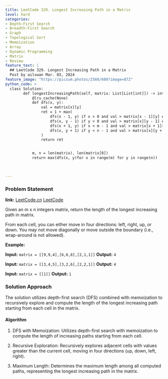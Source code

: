 ```yaml
---
title: LeetCode 329. Longest Increasing Path in a Matrix
level: hard
categories:
- Depth-First Search
- Breadth-First Search
- Graph
- Topological Sort
- Memoization
- Array
- Dynamic Programming
- Matrix
- Review
feature_text: |
  ## LeetCode 329. Longest Increasing Path in a Matrix
  Post by ailswan Mar. 03, 2024
feature_image: "https://picsum.photos/2560/600?image=872"
python_code: >
  class Solution:
        def longestIncreasingPath(self, matrix: List[List[int]]) -> int:
            @lru_cache(None)
            def dfs(x, y):
                val = matrix[x][y]
                ret = 1 + max(
                    dfs(x - 1, y) if x > 0 and val > matrix[x - 1][y] else 0,
                    dfs(x, y - 1) if y > 0 and val > matrix[x][y - 1] else 0,
                    dfs(x + 1, y) if x < m - 1 and val > matrix[x + 1][y] else 0,
                    dfs(x, y + 1) if y < n - 1 and val > matrix[x][y + 1] else 0
                )
                return ret


            m, n = len(matrix), len(matrix[0])
            return max(dfs(x, y)for x in range(m) for y in range(n))

          
         
---
```


### Problem Statement
**link:**
[LeetCode.cn](https://leetcode.cn/problems/longest-increasing-path-in-a-matrix/)
[LeetCode](https://leetcode.com/problems/longest-increasing-path-in-a-matrix/)

Given an m x n integers matrix, return the length of the longest increasing path in matrix.

From each cell, you can either move in four directions: left, right, up, or down. You may not move diagonally or move outside the boundary (i.e., wrap-around is not allowed).
 
**Example:**

**Input:** `matrix = [[9,9,4],[6,6,8],[2,1,1]]`
**Output:** `4`
 
**Input:** `matrix = [[3,4,5],[3,2,6],[2,2,1]]`
**Output:** `4`

**Input:** `matrix = [[1]]`
**Output:** `1`

### Solution Approach

The solution utilizes depth-first search (DFS) combined with memoization to recursively explore and compute the length of the longest increasing path starting from each cell in the matrix.

#### Algorithm
1. DFS with Memoization: Utilizes depth-first search with memoization to compute the length of increasing paths starting from each cell.

2. Recursive Exploration: Recursively explores adjacent cells with values greater than the current cell, moving in four directions (up, down, left, right).

3. Maximum Length: Determines the maximum length among all computed paths, representing the longest increasing path in the matrix.